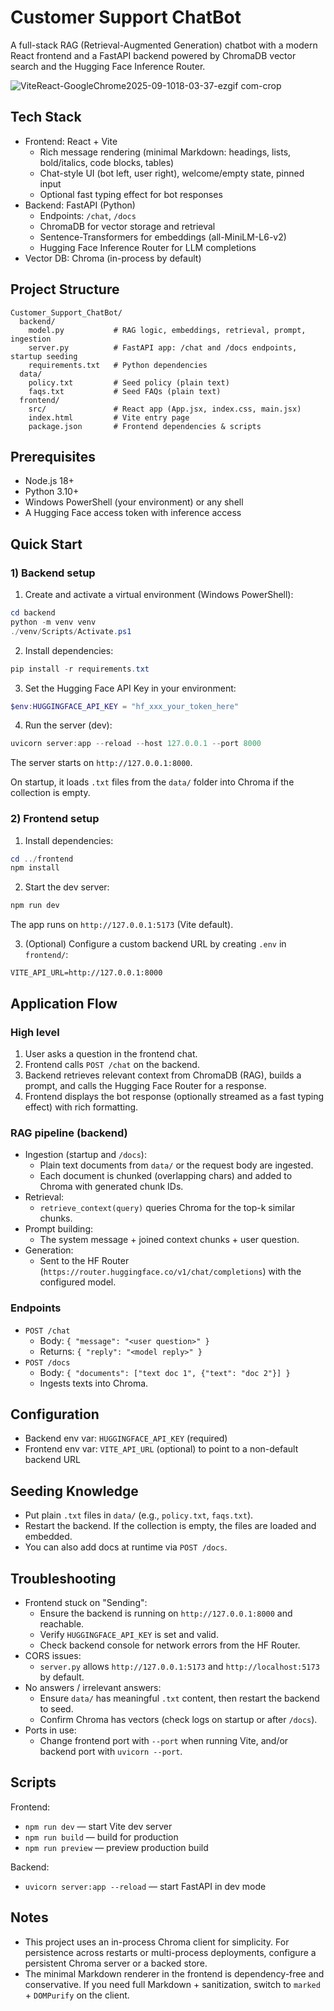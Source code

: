 # Customer Support ChatBot

A full-stack RAG (Retrieval-Augmented Generation) chatbot with a modern React frontend and a FastAPI backend powered by ChromaDB vector search and the Hugging Face Inference Router.

![ViteReact-GoogleChrome2025-09-1018-03-37-ezgif com-crop](https://github.com/user-attachments/assets/7321ba7c-8c5a-4250-b72b-d568826007e4)

## Tech Stack

- Frontend: React + Vite
  - Rich message rendering (minimal Markdown: headings, lists, bold/italics, code blocks, tables)
  - Chat-style UI (bot left, user right), welcome/empty state, pinned input
  - Optional fast typing effect for bot responses
- Backend: FastAPI (Python)
  - Endpoints: `/chat`, `/docs`
  - ChromaDB for vector storage and retrieval
  - Sentence-Transformers for embeddings (all-MiniLM-L6-v2)
  - Hugging Face Inference Router for LLM completions
- Vector DB: Chroma (in-process by default)

## Project Structure

```
Customer_Support_ChatBot/
  backend/
    model.py           # RAG logic, embeddings, retrieval, prompt, ingestion
    server.py          # FastAPI app: /chat and /docs endpoints, startup seeding
    requirements.txt   # Python dependencies
  data/
    policy.txt         # Seed policy (plain text)
    faqs.txt           # Seed FAQs (plain text)
  frontend/
    src/               # React app (App.jsx, index.css, main.jsx)
    index.html         # Vite entry page
    package.json       # Frontend dependencies & scripts
```

## Prerequisites

- Node.js 18+
- Python 3.10+
- Windows PowerShell (your environment) or any shell
- A Hugging Face access token with inference access

## Quick Start

### 1) Backend setup

1. Create and activate a virtual environment (Windows PowerShell):

```powershell
cd backend
python -m venv venv
./venv/Scripts/Activate.ps1
```

2. Install dependencies:

```powershell
pip install -r requirements.txt
```

3. Set the Hugging Face API Key in your environment:

```powershell
$env:HUGGINGFACE_API_KEY = "hf_xxx_your_token_here"
```

4. Run the server (dev):

```powershell
uvicorn server:app --reload --host 127.0.0.1 --port 8000
```

The server starts on `http://127.0.0.1:8000`.

On startup, it loads `.txt` files from the `data/` folder into Chroma if the collection is empty.

### 2) Frontend setup

1. Install dependencies:

```powershell
cd ../frontend
npm install
```

2. Start the dev server:

```powershell
npm run dev
```

The app runs on `http://127.0.0.1:5173` (Vite default).

3. (Optional) Configure a custom backend URL by creating `.env` in `frontend/`:

```
VITE_API_URL=http://127.0.0.1:8000
```

## Application Flow

### High level

1. User asks a question in the frontend chat.
2. Frontend calls `POST /chat` on the backend.
3. Backend retrieves relevant context from ChromaDB (RAG), builds a prompt, and calls the Hugging Face Router for a response.
4. Frontend displays the bot response (optionally streamed as a fast typing effect) with rich formatting.

### RAG pipeline (backend)

- Ingestion (startup and `/docs`):
  - Plain text documents from `data/` or the request body are ingested.
  - Each document is chunked (overlapping chars) and added to Chroma with generated chunk IDs.
- Retrieval:
  - `retrieve_context(query)` queries Chroma for the top-k similar chunks.
- Prompt building:
  - The system message + joined context chunks + user question.
- Generation:
  - Sent to the HF Router (`https://router.huggingface.co/v1/chat/completions`) with the configured model.

### Endpoints

- `POST /chat`
  - Body: `{ "message": "<user question>" }`
  - Returns: `{ "reply": "<model reply>" }`
- `POST /docs`
  - Body: `{ "documents": ["text doc 1", {"text": "doc 2"}] }`
  - Ingests texts into Chroma.



## Configuration

- Backend env var: `HUGGINGFACE_API_KEY` (required)
- Frontend env var: `VITE_API_URL` (optional) to point to a non-default backend URL

## Seeding Knowledge

- Put plain `.txt` files in `data/` (e.g., `policy.txt`, `faqs.txt`).
- Restart the backend. If the collection is empty, the files are loaded and embedded.
- You can also add docs at runtime via `POST /docs`.

## Troubleshooting

- Frontend stuck on "Sending":
  - Ensure the backend is running on `http://127.0.0.1:8000` and reachable.
  - Verify `HUGGINGFACE_API_KEY` is set and valid.
  - Check backend console for network errors from the HF Router.
- CORS issues:
  - `server.py` allows `http://127.0.0.1:5173` and `http://localhost:5173` by default.
- No answers / irrelevant answers:
  - Ensure `data/` has meaningful `.txt` content, then restart the backend to seed.
  - Confirm Chroma has vectors (check logs on startup or after `/docs`).
- Ports in use:
  - Change frontend port with `--port` when running Vite, and/or backend port with `uvicorn --port`.

## Scripts

Frontend:
- `npm run dev` — start Vite dev server
- `npm run build` — build for production
- `npm run preview` — preview production build

Backend:
- `uvicorn server:app --reload` — start FastAPI in dev mode

## Notes

- This project uses an in-process Chroma client for simplicity. For persistence across restarts or multi-process deployments, configure a persistent Chroma server or a backed store.
- The minimal Markdown renderer in the frontend is dependency-free and conservative. If you need full Markdown + sanitization, switch to `marked` + `DOMPurify` on the client.

